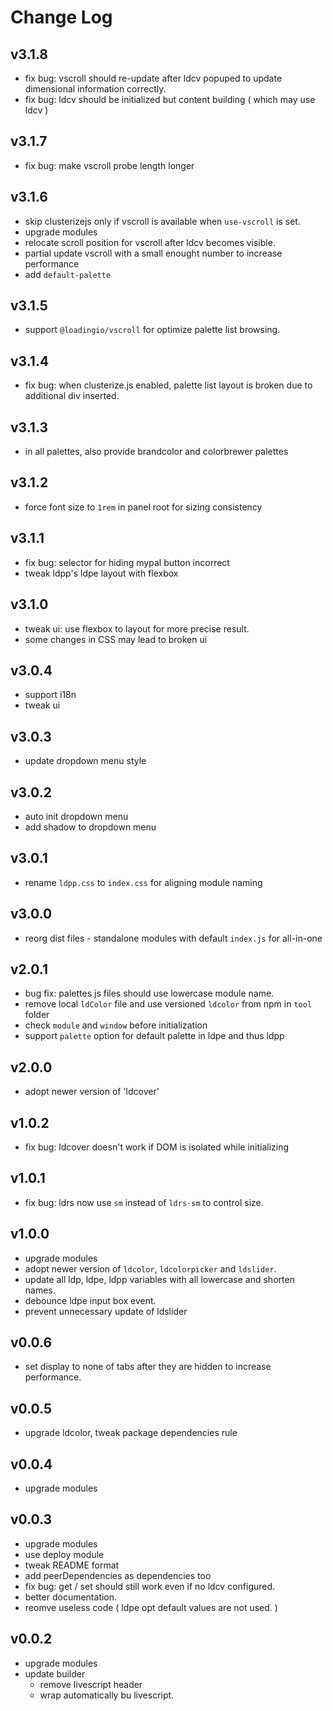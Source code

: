# Change Log

## v3.1.8

 - fix bug: vscroll should re-update after ldcv popuped to update dimensional information correctly.
 - fix bug: ldcv should be initialized but content building ( which may use ldcv )


## v3.1.7

 - fix bug: make vscroll probe length longer


## v3.1.6

 - skip clusterizejs only if vscroll is available when `use-vscroll` is set.
 - upgrade modules
 - relocate scroll position for vscroll after ldcv becomes visible.
 - partial update vscroll with a small enought number to increase performance
 - add `default-palette`


## v3.1.5

 - support `@loadingio/vscroll` for optimize palette list browsing.


## v3.1.4

 - fix bug: when clusterize.js enabled, palette list layout is broken due to additional div inserted.


## v3.1.3

 - in all palettes, also provide brandcolor and colorbrewer palettes


## v3.1.2

 - force font size to `1rem` in panel root for sizing consistency


## v3.1.1

 - fix bug: selector for hiding mypal button incorrect
 - tweak ldpp's ldpe layout with flexbox


## v3.1.0

 - tweak ui: use flexbox to layout for more precise result.
 - some changes in CSS may lead to broken ui


## v3.0.4

 - support i18n
 - tweak ui


## v3.0.3

 - update dropdown menu style


## v3.0.2

 - auto init dropdown menu
 - add shadow to dropdown menu


## v3.0.1

 - rename `ldpp.css` to `index.css` for aligning module naming


## v3.0.0

 - reorg dist files - standalone modules with default `index.js` for all-in-one


## v2.0.1

 - bug fix: palettes js files should use lowercase module name.
 - remove local `ldColor` file and use versioned `ldcolor` from npm in `tool` folder
 - check `module` and `window` before initialization
 - support `palette` option for default palette in ldpe and thus ldpp


## v2.0.0

 - adopt newer version of 'ldcover'


## v1.0.2

 - fix bug: ldcover doesn't work if DOM is isolated while initializing


## v1.0.1

 - fix bug: ldrs now use `sm` instead of `ldrs-sm` to control size.


## v1.0.0

 - upgrade modules
 - adopt newer version of `ldcolor`, `ldcolorpicker` and `ldslider`.
 - update all ldp, ldpe, ldpp variables with all lowercase and shorten names.
 - debounce ldpe input box event.
 - prevent unnecessary update of ldslider


## v0.0.6

 - set display to none of tabs after they are hidden to increase performance.


## v0.0.5

 - upgrade ldcolor, tweak package dependencies rule


## v0.0.4

 - upgrade modules


## v0.0.3

 - upgrade modules
 - use deploy module
 - tweak README format
 - add peerDependencies as dependencies too
 - fix bug: get / set should still work even if no ldcv configured.
 - better documentation.
 - reomve useless code ( ldpe opt default values are not used. )


## v0.0.2

 - upgrade modules
 - update builder
   - remove livescript header
   - wrap automatically bu livescript.
